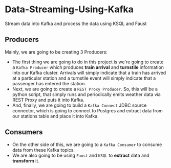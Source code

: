 # Data-Streaming-Using-Kafka
Stream data into Kafka and process the data using KSQL and Faust

## Producers
Mainly, we are going to be creating 3 Producers:

* The first thing we are going to do in this project is we're going to create a `Kafka Producer` which produces **train arrival** and **turnstile** information into our Kafka cluster. Arrivals will simply indicate that a train has arrived at a particular station and a turnstile event will simply indicate that a passenger has entered the station.
* Next, we are going to create a `REST Proxy Producer`. So, this will be a python script, that simply runs and periodically emits weather data via REST Proxy and puts it into Kafka.
* And, finally, we are going to build a `Kafka Connect` JDBC source connector, which is going to connect to Postgres and extract data from our stations table and place it into Kafka.

## Consumers
* On the other side of this, we are going to a `Kafka Consumer` to consume data from these Kafka topics.
* We are also going to be using `Faust` and `KSQL` to **extract** data and **transform** it.
